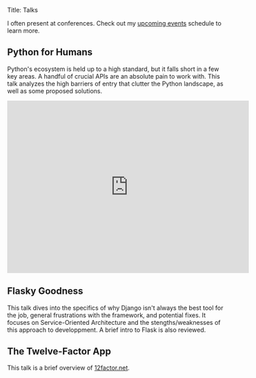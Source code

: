 Title: Talks

I often present at conferences. Check out my [upcoming events](http://kennethreitz.com/pages/events.html) schedule to learn more.


Python for Humans
-----------------

Python's ecosystem is held up to a high standard, but it falls short in a few key areas. A handful of crucial APIs are an absolute pain to work with. This talk analyzes the high barriers of entry that clutter the Python landscape, as well as some proposed solutions.

<script async class="speakerdeck-embed" data-id="4f24d3a79a6510001f008836" data-ratio="1.3333333333333333" src="http://speakerdeck.com/assets/embed.js"></script>

<p></p>

<iframe width="560" height="400" src="http://www.youtube.com/embed/Q1pe6lHZeNs" frameborder="0" allowfullscreen></iframe>


Flasky Goodness
---------------

This talk dives into the specifics of why Django isn't always the best tool for the job, general frustrations with the framework, and potential fixes. It focuses on Service-Oriented Architecture and the stengths/weaknesses of this approach to developpment. A brief intro to Flask is also reviewed.

<script async class="speakerdeck-embed" data-id="4fcf32ff4aab160022003030" data-ratio="1.3333333333333333" src="http://speakerdeck.com/assets/embed.js"></script>



The Twelve-Factor App
---------------------

This talk is a brief overview of [12factor.net](http://12factor.net).

<script async class="speakerdeck-embed" data-id="4f22cc6da0a84d0022028725" data-ratio="1.3333333333333333" src="http://speakerdeck.com/assets/embed.js"></script>